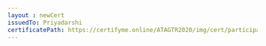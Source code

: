 ```yaml
--- 
layout : newCert 
issuedTo: Priyadarshi 
certificatePath: https://certifyme.online/ATAGTR2020/img/cert/participant/Priyadarshi_015b6.png
--- 
```

